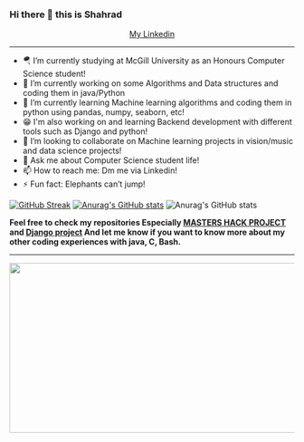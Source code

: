 ### Hi there 👋  this is Shahrad
<p align="center">
  <a href="https://www.linkedin.com/in/shahrad-m-88970b212">My Linkedin</a>
</p>

---

- 🪂 I’m currently studying at McGill University as an Honours Computer Science student! 
- 🔭 I’m currently working on some Algorithms and Data structures and coding them in java/Python
- 🌱 I’m currently learning Machine learning algorithms and coding them in python using pandas, numpy, seaborn, etc!
- 😁 I'm also working on and learning Backend development with different tools such as Django and python!
- 👯 I’m looking to collaborate on Machine learning projects in vision/music and data science projects! 
- 💬 Ask me about Computer Science student life!
- 📫 How to reach me: Dm me via Linkedin!
- ⚡ Fun fact: Elephants can’t jump!

[![GitHub Streak](https://github-readme-streak-stats.herokuapp.com?user=EMZEDI&theme=midnight-purple&hide_border=true&date_format=M%20j%5B%2C%20Y%5D)](https://git.io/streak-stats) [![Anurag's GitHub stats](https://github-readme-stats.vercel.app/api?username=EMZEDI)](https://github.com/anuraghazra/github-readme-stats)
![Anurag's GitHub stats](https://github-readme-stats.vercel.app/api?username=EMZEDI&show_icons=true)

<b> Feel free to check my repositories Especially <a href="https://github.com/EMZEDI/HACK22">MASTERS HACK PROJECT</a> and <a href="https://github.com/EMZEDI/DjangoCRUD">Django project</a> 
And let me know if you want to know more about my other coding experiences with java, C, Bash.
  
---
<img src="https://user-images.githubusercontent.com/77243080/150607692-980ed74d-30eb-486d-b653-ae80f88478b1.jpg" align="center" height="300" width="1000" ></a>


